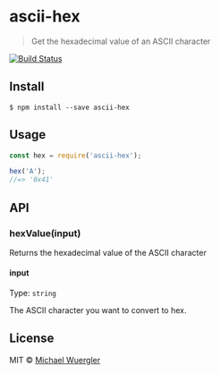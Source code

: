 # ascii-hex

> Get the hexadecimal value of an ASCII character

[![Build Status](https://travis-ci.org/radiovisual/ascii-hex.svg?branch=master)](https://travis-ci.org/radiovisual/ascii-hex)


## Install

```
$ npm install --save ascii-hex
```


## Usage

```js
const hex = require('ascii-hex');

hex('A');
//=> '0x41'
```


## API

### hexValue(input)

Returns the hexadecimal value of the ASCII character

#### input

Type: `string`

The ASCII character you want to convert to hex.


## License

MIT © [Michael Wuergler](http://numetriclabs.com)
